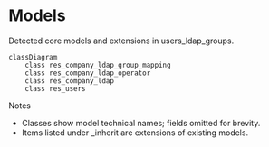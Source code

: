 # Models

Detected core models and extensions in users_ldap_groups.

```mermaid
classDiagram
    class res_company_ldap_group_mapping
    class res_company_ldap_operator
    class res_company_ldap
    class res_users
```

Notes
- Classes show model technical names; fields omitted for brevity.
- Items listed under _inherit are extensions of existing models.
